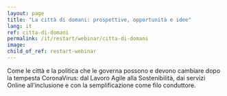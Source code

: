 ```yaml
---
layout: page
title: "La città di domani: prospettive, opportunità e idee"
lang: it
ref: citta-di-domani
permalink: /it/restart/webinar/citta-di-domani
image:
child_of_ref: restart-webinar
---
```


Come le città e la politica che le governa possono e devono cambiare dopo la tempesta CoronaVirus: dal Lavoro Agile alla Sostenibilità, dai servizi Online all’inclusione e con la semplificazione come filo conduttore.

